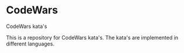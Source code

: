 # CodeWars
CodeWars kata's


This is a repository for CodeWars kata's. The kata's are implemented in different languages.
